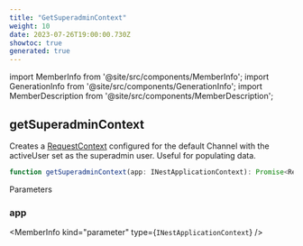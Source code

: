 ```yaml
---
title: "GetSuperadminContext"
weight: 10
date: 2023-07-26T19:00:00.730Z
showtoc: true
generated: true
---
```

<!-- This file was generated from the Vendure source. Do not modify. Instead, re-run the "docs:build" script -->
import MemberInfo from '@site/src/components/MemberInfo';
import GenerationInfo from '@site/src/components/GenerationInfo';
import MemberDescription from '@site/src/components/MemberDescription';


## getSuperadminContext

<GenerationInfo sourceFile="packages/testing/src/utils/get-superadmin-context.ts" sourceLine="11" packageName="@vendure/testing" />

Creates a <a href='/reference/typescript-api/request/request-context#requestcontext'>RequestContext</a> configured for the default Channel with the activeUser set
as the superadmin user. Useful for populating data.

```ts title="Signature"
function getSuperadminContext(app: INestApplicationContext): Promise<RequestContext>
```
Parameters

### app

<MemberInfo kind="parameter" type={`INestApplicationContext`} />

